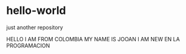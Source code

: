 # hello-world
just another repository

HELLO I AM FROM COLOMBIA MY NAME IS JOOAN I AM NEW  EN LA PROGRAMACION 
